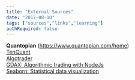 ```yaml
---
title: "External Sources"
date: "2017-08-10"
tags: ["sources","links","learning"]
authRequired: false
---
```


**Quantopian** (https://www.quantopian.com/home)  
<a href="https://www.tenquant.io/?page_id=64" target="_blank">TenQuant</a>  
<a href="https://github.com/Ladinn/algotrader" target="_blank">Algotrader</a>  
<a href="https://blog.rinatussenov.com/gdax-algorithmic-trading-with-nodejs-701959d78d97" target="_blank">GDAX: Algorithmic trading with NodeJs</a>  
<a href="https://seaborn.pydata.org/index.html" target="_blank">Seaborn: Statistical data visualization</a>  